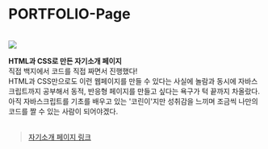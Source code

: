 # PORTFOLIO-Page
<br>
<img src="https://images.velog.io/images/rhfovk/post/75f14d10-200a-49a8-945f-b5cc94c1f623/%EC%9E%90%EA%B8%B0%EC%86%8C%EA%B0%9C%ED%8E%98%EC%9D%B4%EC%A7%804.jpg">

**HTML과 CSS로 만든 자기소개 페이지**<br/>
직접 백지에서 코드를 직접 짜면서 진행했다!<br/>
HTML과 CSS만으로도 이런 웹페이지를 만들 수 있다는 사실에 놀람과 동시에 자바스크립트까지 공부해서 동적, 반응형 페이지를 만들고 싶다는 욕구가 턱 끝까지 차올랐다. 아직 자바스크립트를 기초를 배우고 있는 '코린이'지만 성취감을 느끼며 조금씩 나만의 코드를 짤 수 있는 사람이 되어야겠다.
<br/><br/>

> <a href="https://rhfovk.github.io/PORTFOLIO-Page/" target="blank">자기소개 페이지 링크</a>
